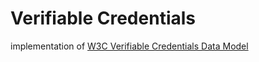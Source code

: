 Verifiable Credentials
======================

implementation of [W3C Verifiable Credentials Data Model](https://www.w3.org/TR/vc-data-model/)


